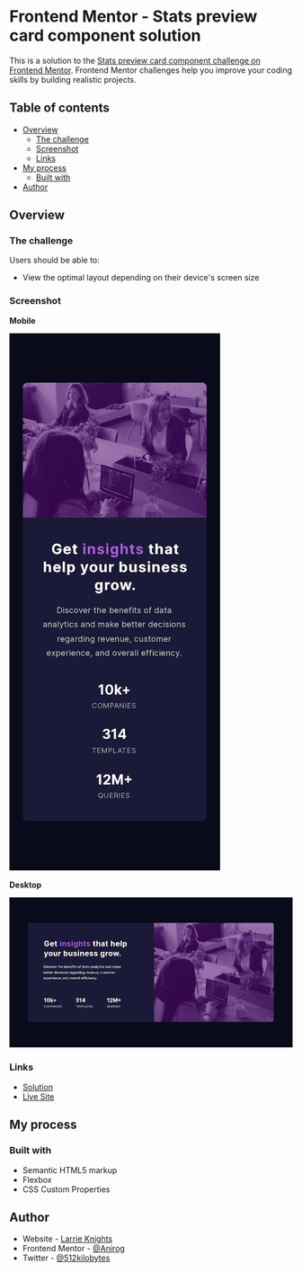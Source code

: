 # Frontend Mentor - Stats preview card component solution

This is a solution to the [Stats preview card component challenge on Frontend Mentor](https://www.frontendmentor.io/challenges/stats-preview-card-component-8JqbgoU62). Frontend Mentor challenges help you improve your coding skills by building realistic projects. 

## Table of contents

- [Overview](#overview)
  - [The challenge](#the-challenge)
  - [Screenshot](#screenshot)
  - [Links](#links)
- [My process](#my-process)
  - [Built with](#built-with)
- [Author](#author)

## Overview

### The challenge

Users should be able to:

- View the optimal layout depending on their device's screen size

### Screenshot

**Mobile**

![](mobile-screenshot.png)

**Desktop**

![](desktop-screenshot.png)

### Links

- [Solution](https://www.frontendmentor.io/solutions/stats-preview-card-using-flexbox-and-css-custom-properties-r1KgiCYM9)
- [Live Site](https://anirog.github.io/fem-stats-preview-card-component)

## My process

### Built with

- Semantic HTML5 markup
- Flexbox
- CSS Custom Properties

## Author

- Website - [Larrie Knights](https://larrieknights.com)
- Frontend Mentor - [@Anirog](https://www.frontendmentor.io/profile/anirog)
- Twitter - [@512kilobytes](https://www.twitter.com/512kilobytes)
